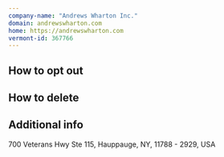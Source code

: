 ```yaml
---
company-name: "Andrews Wharton Inc."
domain: andrewswharton.com
home: https://andrewswharton.com
vermont-id: 367766
---
```

## How to opt out




## How to delete




## Additional info




700 Veterans Hwy Ste 115, Hauppauge, NY, 11788 - 2929, USA













